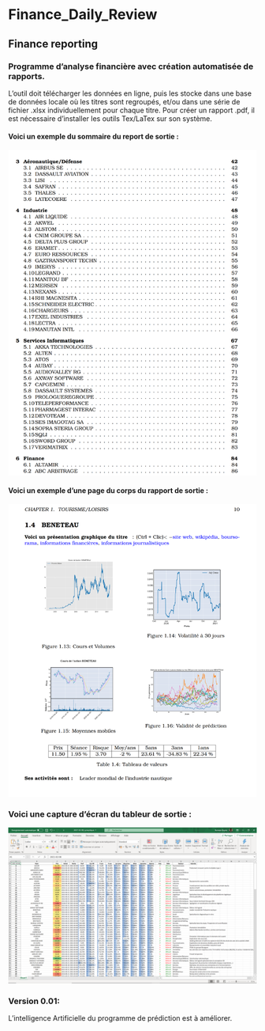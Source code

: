# Finance_Daily_Review
## Finance reporting

### Programme d’analyse financière avec création automatisée de rapports.
L’outil doit télécharger les données en ligne, puis les stocke dans une base de données locale où les titres sont regroupés, et/ou dans une série de fichier .xlsx individuellement pour chaque titre.
Pour créer un rapport .pdf, il est nécessaire d’installer les outils Tex/LaTex sur son système.

#### Voici un exemple du sommaire du report de sortie :

![Liste de lien hypertexte permettant de trouver plus vite une entreprise en particulier](img/sommaire.PNG "Sommaire du document")

#### Voici un exemple d’une page du corps du rapport de sortie :

![graphiques et textes en rapport à une performance boursière d’une entreprise](img/control_board.PNG "Panneau de contrôle")

### Voici une capture d’écran du tableur de sortie :

![graphiques et textes en rapport à une performance boursière d’une entreprise](img/fichier_synoptique.PNG "Panneau de contrôle")

### Version 0.01:

L’intelligence Artificielle du programme de prédiction est à améliorer.
